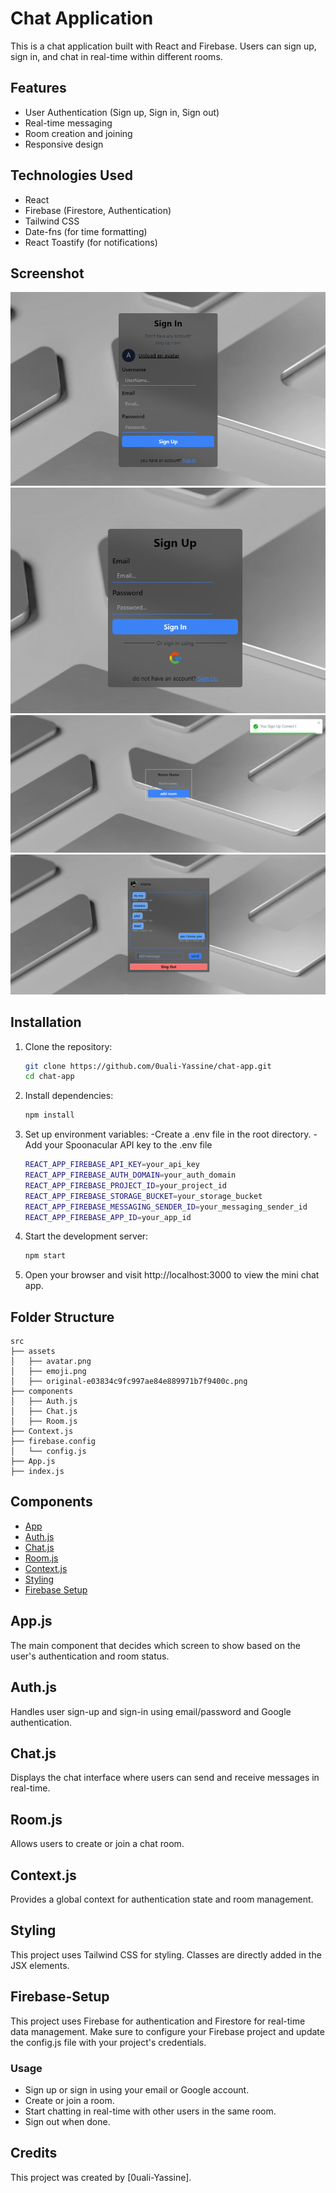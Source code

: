 # Chat Application

This is a chat application built with React and Firebase. Users can sign up, sign in, and chat in real-time within different rooms. 

## Features
- User Authentication (Sign up, Sign in, Sign out)
- Real-time messaging
- Room creation and joining
- Responsive design

## Technologies Used
- React
- Firebase (Firestore, Authentication)
- Tailwind CSS
- Date-fns (for time formatting)
- React Toastify (for notifications)


## Screenshot

![Screenshot of  Login  Application](./src/asset/chat-1.png)
![Screenshot of Login Application](./src/asset/chat-2.png)
![Screenshot of room Application](./src/asset/room.png)
![Screenshot of chat Application](./src/asset/msg.png)

## Installation

1. Clone the repository:
   ```bash
   git clone https://github.com/0uali-Yassine/chat-app.git
   cd chat-app

2. Install dependencies:
    ```bash
    npm install

3. Set up environment variables:
    -Create a .env file in the root directory.
    -Add your Spoonacular API key to the .env file
    ```bash
    REACT_APP_FIREBASE_API_KEY=your_api_key
    REACT_APP_FIREBASE_AUTH_DOMAIN=your_auth_domain
    REACT_APP_FIREBASE_PROJECT_ID=your_project_id
    REACT_APP_FIREBASE_STORAGE_BUCKET=your_storage_bucket
    REACT_APP_FIREBASE_MESSAGING_SENDER_ID=your_messaging_sender_id
    REACT_APP_FIREBASE_APP_ID=your_app_id


4. Start the development server:
    ```bash
    npm start
5. Open your browser and visit http://localhost:3000 to view the mini chat app.

## Folder Structure
```
src
├── assets
│   ├── avatar.png
│   ├── emoji.png
│   ├── original-e03834c9fc997ae84e889971b7f9400c.png
├── components
│   ├── Auth.js
│   ├── Chat.js
│   ├── Room.js
├── Context.js
├── firebase.config
│   └── config.js
├── App.js
├── index.js
```
## Components
- [App](#App.js)
- [Auth.js](#Auth)
- [Chat.js](#Chat)
- [Room.js](#Room)
- [Context.js](#Context)
- [Styling](#Styling)
- [Firebase Setup](#Firebase-Setup)

## App.js

The main component that decides which screen to show based on the user's authentication and room status.

## Auth.js

Handles user sign-up and sign-in using email/password and Google authentication.

## Chat.js

Displays the chat interface where users can send and receive messages in real-time.

## Room.js

Allows users to create or join a chat room.

## Context.js

Provides a global context for authentication state and room management.

## Styling

This project uses Tailwind CSS for styling. Classes are directly added in the JSX elements.

## Firebase-Setup

This project uses Firebase for authentication and Firestore for real-time data management. Make sure to configure your Firebase project and update the config.js file with your project's credentials.

### Usage
- Sign up or sign in using your email or Google account.
- Create or join a room.
- Start chatting in real-time with other users in the same room.
- Sign out when done.


## Credits

This project was created by [0uali-Yassine].
